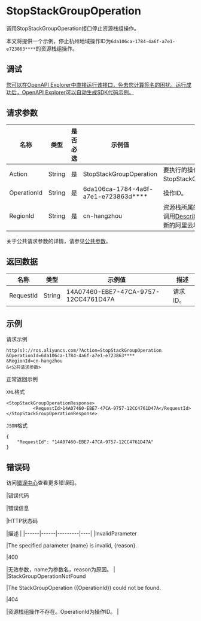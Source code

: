# StopStackGroupOperation

调用StopStackGroupOperation接口停止资源栈组操作。

本文将提供一个示例，停止杭州地域操作ID为`6da106ca-1784-4a6f-a7e1-e723863****`的资源栈组操作。

## 调试

[您可以在OpenAPI Explorer中直接运行该接口，免去您计算签名的困扰。运行成功后，OpenAPI Explorer可以自动生成SDK代码示例。](https://api.aliyun.com/#product=ROS&api=StopStackGroupOperation&type=RPC&version=2019-09-10)

## 请求参数

|名称|类型|是否必选|示例值|描述|
|--|--|----|---|--|
|Action|String|是|StopStackGroupOperation|要执行的操作，取值：StopStackGroupOperation。 |
|OperationId|String|是|6da106ca-1784-4a6f-a7e1-e723863d\*\*\*\*|操作ID。 |
|RegionId|String|是|cn-hangzhou|资源栈所属的地域ID。您可以调用[DescribeRegions](~~131035~~)查看最新的阿里云地域列表。 |

关于公共请求参数的详情，请参见[公共参数](~~131957~~)。

## 返回数据

|名称|类型|示例值|描述|
|--|--|---|--|
|RequestId|String|14A07460-EBE7-47CA-9757-12CC4761D47A|请求ID。 |

## 示例

请求示例

```
http(s)://ros.aliyuncs.com/?Action=StopStackGroupOperation
&OperationId=6da106ca-1784-4a6f-a7e1-e723863****
&RegionId=cn-hangzhou
&<公共请求参数>
```

正常返回示例

`XML`格式

```
<StopStackGroupOperationResponse>
		  <RequestId>14A07460-EBE7-47CA-9757-12CC4761D47A</RequestId>
</StopStackGroupOperationResponse>
```

`JSON`格式

```
{
	"RequestId": "14A07460-EBE7-47CA-9757-12CC4761D47A"
}
```

## 错误码

访问[错误中心](https://error-center.alibabacloud.com/status/product/ROS)查看更多错误码。

|错误代码

|错误信息

|HTTP状态码

|描述 |
|------|------|---------|----|
|InvalidParameter

|The specified parameter \{name\} is invalid, \{reason\}.

|400

|无效参数，name为参数名，reason为原因。 |
|StackGroupOperationNotFound

|The StackGroupOperation \(\{OperationId\}\) could not be found.

|404

|资源栈组操作不存在。OperationId为操作ID。 |

